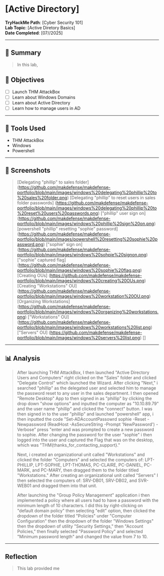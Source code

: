 # [Active Directory]

**TryHackMe Path**: [Cyber Security 101]  
**Lab Topic**: [Active Diretory Basics]  
**Date Completed**: [07//2025]

---

## 🧠 Summary

> In this lab, 


## 🎯 Objectives
- [ ] Launch THM AttackBox
- [ ] Learn about Windows Domains
- [ ] Learn about Active Directory
- [ ] Learn how to manage users in AD

---

## 🧰 Tools Used
- THM AttackBox
- Windows
- Powershell

---

## 📸 Screenshots

> [Delegating "phillip" to sales folder] (https://github.com/makdefense/makdefense-portfolio/blob/main/images/windows%20delegating%20phillip%20to%20sales%20folder.png)
> [Delegating "phillip" to reset users in sales folder passwords] (https://github.com/makdefense/makdefense-portfolio/blob/main/images/windows%20delegating%20phillip%20to%20reset%20users%20passwords.png)
> ["phillip" user sign on] (https://github.com/makdefense/makdefense-portfolio/blob/main/images/windows%20phillip%20sign%20on.png)
> [powershell "phillip" resetting "sophie" password] (https://github.com/makdefense/makdefense-portfolio/blob/main/images/powershell%20resetting%20sophie%20password.png)
> ["sophie" sign on] (https://github.com/makdefense/makdefense-portfolio/blob/main/images/windows%20sohpie%20signon.png)
> ["sophie" captured flag] (https://github.com/makdefense/makdefense-portfolio/blob/main/images/windows%20sophie%20flag.png)
> [Creating OUs] (https://github.com/makdefense/makdefense-portfolio/blob/main/images/windows%20creating%20OUs.png)
> [Creating "Workstations" OU] (https://github.com/makdefense/makdefense-portfolio/blob/main/images/windows%20workstation%20OU.png)
> [Organizing Workstations] (https://github.com/makdefense/makdefense-portfolio/blob/main/images/windows%20organizing%20workstations.png)
> ["Workstations" OU] (https://github.com/makdefense/makdefense-portfolio/blob/main/images/windows%20workstations%20list.png)
> ["Servers" OU] (https://github.com/makdefense/makdefense-portfolio/blob/main/images/windows%20servers%20list.png)
> []

---

## 📊 Analysis

> After launching THM AttackBox, I then launched "Active Directory Users and Computers" right clicked on the "Sales" folder and clicked "Delegate Control" which launched the Wizard.
After clicking "Next," i searched "phillip" as the delegated user and selected him to manage the password reset to any user in the sales department. I then opened "Remote Desktop" App
to then signed in as "phillip" by clicking the drop down "show options" and inputted the computer as "10.10.89.79" and the user name "phillip" and clicked the "connect" button. I was then
signed in to the user "phillip" and launched "powershell" app, i then inputted the code "Set-ADAccountPassowrd sophie -Reset -Newpassword (ReadHost -AsSecureString -Prompt 'NewPassword')
-Verbose" press "enter and was prompted to create a new password to sophie. After changing the password for the user "sophie" i then logged into the user and captured the Flag that was on the
desktop, which was "THM{thanks_for_contacting_support}."
> 
> Next, i created an organizational unit called "Workstations" and clicked the folder "Computers" and selected the computers of: LPT-PHILLIP, LPT-SOPHIE, LPT-THOMAS, PC-CLAIRE, PC-DANIEL,
PC-MARK, and PC-MARY, then dragged them to the folder titled "Workstations." After creating an organizational unit called "Servers" I then selected the computers of: SRV-DB01, SRV-DB02,
and SVR-WEB01 and dragged them into that unit.
> 
> After launching the "Group Policy Management" application i then implemented a policy where all users had to have a password with the minimum length of 10 characters. I did this by
right-clicking on "default domain policy" then selecting "edit" option, then clicked the dropdown of the folder titled "Policies" under "Computer Configuration" then the dropdown of the
folder "Windows Settings" then the dropdown of utility "Security Settings," then "Account Policies," then finally selected "Password Policy" and selected "Minimum password length" and changed
the value from 7 to 10.

---

## Reflection

> This lab provided me 
